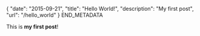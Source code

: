 {
  "date": "2015-09-21",
  "title": "Hello World!",
  "description": "My first post",
  "url": "/hello_world"
}
END_METADATA

This is **my first post**!

